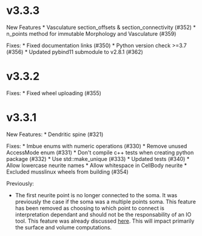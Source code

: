 v3.3.3
======

New Features
    * Vasculature section_offsets & section_connectivity (#352)
    * n_points method for immutable Morphology and Vasculature (#359)

Fixes:
    * Fixed documentation links (#350)
    * Python version check >=3.7 (#356)
    * Updated pybind11 submodule to v2.8.1 (#362)

v3.3.2
======

Fixes:
    * Fixed wheel uploading (#355)

v3.3.1
======

New Features:
    * Dendritic spine (#321)

Fixes:
    * Imbue enums with numeric operations (#330)
    * Remove unused AccessMode enum (#331)
    * Don't compile c++ tests when creating python package (#332)
    * Use std::make_unique (#333)
    * Updated tests (#340)
    * Allow lowercase neurite names
    * Allow whitespace in CellBody neurite
    * Excluded musslinux wheels from building (#354)

Previously:
- The first neurite point is no longer connected to the soma. It was previously
  the case if the soma was a multiple points soma. This feature has been
  removed as choosing to which point to connect is interpretation dependant and
  should not be the responsability of an IO tool. This feature was already
  discussed [here](https://github.com/BlueBrain/Brion/pull/94#issuecomment-248010437).
  This will impact primarily the surface and volume computations.

